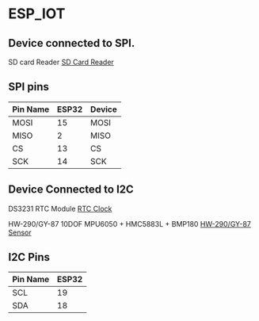 # ESP_IOT

## Device connected to SPI.

SD card Reader [SD Card Reader](https://robu.in/product/sd-card-reading-writing-module-arduino/)

## SPI pins

| Pin Name | ESP32    | Device   |
|----------|----------|----------|
| MOSI     | 15       | MOSI     |
| MISO     | 2        | MISO     |
| CS       | 13       | CS       |
| SCK      | 14       | SCK      |

## Device Connected to I2C

DS3231 RTC Module [RTC Clock](https://external.ink?to=/https://robu.in/product/ds3231-rtc-module-precise-real-time-clock-i2c-at24c32/)

HW-290/GY-87 10DOF MPU6050 + HMC5883L + BMP180 [HW-290/GY-87 Sensor](https://robu.in/product/mpu6050hmc5883lbmp180-10dof-3-axis-gyro-3-axis-acceleration-3-axis-magnetic-field-air-pres/)

## I2C Pins

| Pin Name | ESP32 |
|----------|-------|
| SCL      | 19    |
| SDA      | 18    |
